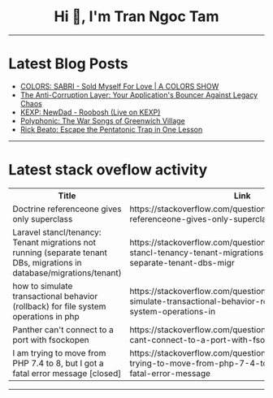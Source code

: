 <h1 align="center">Hi 👋, I'm Tran Ngoc Tam</h1>

---

# Latest Blog Posts 
<!-- BLOG-POST-LIST:START -->
- [COLORS: SABRI - Sold Myself For Love | A COLORS SHOW](https://dev.to/music_youtube/colors-sabri-sold-myself-for-love-a-colors-show-43h5)
- [The Anti-Corruption Layer: Your Application&#39;s Bouncer Against Legacy Chaos](https://dev.to/igornosatov_15/the-anti-corruption-layer-your-applications-bouncer-against-legacy-chaos-14l3)
- [KEXP: NewDad - Roobosh &lpar;Live on KEXP&rpar;](https://dev.to/music_youtube/kexp-newdad-roobosh-live-on-kexp-moj)
- [Polyphonic: The War Songs of Greenwich Village](https://dev.to/music_youtube/polyphonic-the-war-songs-of-greenwich-village-pih)
- [Rick Beato: Escape the Pentatonic Trap in One Lesson](https://dev.to/music_youtube/rick-beato-escape-the-pentatonic-trap-in-one-lesson-4jf3)
<!-- BLOG-POST-LIST:END -->

---

# Latest stack oveflow activity
<table>
  <tr><th>Title</th><th>Link</th></tr>
  <!-- STACKOVERFLOW:START --><tr><td>Doctrine referenceone gives only superclass</td><td>https://stackoverflow.com/questions/79784110/doctrine-referenceone-gives-only-superclass</td></tr><tr><td>Laravel stancl/tenancy: Tenant migrations not running &lpar;separate tenant DBs, migrations in database/migrations/tenant&rpar;</td><td>https://stackoverflow.com/questions/79783835/laravel-stancl-tenancy-tenant-migrations-not-running-separate-tenant-dbs-migr</td></tr><tr><td>how to simulate transactional behavior &lpar;rollback&rpar; for file system operations in php</td><td>https://stackoverflow.com/questions/79783775/how-to-simulate-transactional-behavior-rollback-for-file-system-operations-in</td></tr><tr><td>Panther can&#39;t connect to a port with fsockopen</td><td>https://stackoverflow.com/questions/79783685/panther-cant-connect-to-a-port-with-fsockopen</td></tr><tr><td>I am trying to move from PHP 7.4 to 8, but I got a fatal error message [closed]</td><td>https://stackoverflow.com/questions/79783178/i-am-trying-to-move-from-php-7-4-to-8-but-i-got-a-fatal-error-message</td></tr><!-- STACKOVERFLOW:END -->
</table>

---



